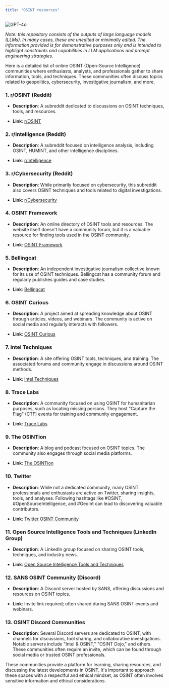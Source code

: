 ```yaml
---
title: "OSINT resources"
---
```

![GPT-4o](https://img.shields.io/badge/GPT--4o-3333FF?style=for-the-badge&logo=openai&logoColor=white)



*Note: this repository consists of the outputs of large language models (LLMs). In many cases, these are unedited or minimally edited. The information provided is for demonstrative purposes only and is intended to highlight constraints and capabilities in LLM applications and prompt engineering strategies.*




Here is a detailed list of online OSINT (Open-Source Intelligence) communities where enthusiasts, analysts, and professionals gather to share information, tools, and techniques. These communities often discuss topics related to geopolitics, cybersecurity, investigative journalism, and more.

### 1\. **r/OSINT (Reddit)**

*   **Description**: A subreddit dedicated to discussions on OSINT techniques, tools, and resources.
    
*   **Link**: [r/OSINT](https://www.reddit.com/r/OSINT/)
    

### 2\. **r/Intelligence (Reddit)**

*   **Description**: A subreddit focused on intelligence analysis, including OSINT, HUMINT, and other intelligence disciplines.
    
*   **Link**: [r/Intelligence](https://www.reddit.com/r/intelligence/)
    

### 3\. **r/Cybersecurity (Reddit)**

*   **Description**: While primarily focused on cybersecurity, this subreddit also covers OSINT techniques and tools related to digital investigations.
    
*   **Link**: [r/Cybersecurity](https://www.reddit.com/r/cybersecurity/)
    

### 4\. **OSINT Framework**

*   **Description**: An online directory of OSINT tools and resources. The website itself doesn't have a community forum, but it is a valuable resource for finding tools used in the OSINT community.
    
*   **Link**: [OSINT Framework](https://osintframework.com/)
    

### 5\. **Bellingcat**

*   **Description**: An independent investigative journalism collective known for its use of OSINT techniques. Bellingcat has a community forum and regularly publishes guides and case studies.
    
*   **Link**: [Bellingcat](https://www.bellingcat.com/)
    

### 6\. **OSINT Curious**

*   **Description**: A project aimed at spreading knowledge about OSINT through articles, videos, and webinars. The community is active on social media and regularly interacts with followers.
    
*   **Link**: [OSINT Curious](https://osintcurio.us/)
    

### 7\. **Intel Techniques**

*   **Description**: A site offering OSINT tools, techniques, and training. The associated forums and community engage in discussions around OSINT methods.
    
*   **Link**: [Intel Techniques](https://inteltechniques.com/)
    

### 8\. **Trace Labs**

*   **Description**: A community focused on using OSINT for humanitarian purposes, such as locating missing persons. They host "Capture the Flag" (CTF) events for training and community engagement.
    
*   **Link**: [Trace Labs](https://www.tracelabs.org/)
    

### 9\. **The OSINTion**

*   **Description**: A blog and podcast focused on OSINT topics. The community also engages through social media platforms.
    
*   **Link**: [The OSINTion](https://www.theosintion.com/)
    

### 10\. **Twitter**

*   **Description**: While not a dedicated community, many OSINT professionals and enthusiasts are active on Twitter, sharing insights, tools, and analyses. Following hashtags like #OSINT, #OpenSourceIntelligence, and #GeoInt can lead to discovering valuable contributors.
    
*   **Link**: [Twitter OSINT Community](https://twitter.com/search?q=%23osint&src=typed_query)
    

### 11\. **Open Source Intelligence Tools and Techniques (LinkedIn Group)**

*   **Description**: A LinkedIn group focused on sharing OSINT tools, techniques, and industry news.
    
*   **Link**: [Open Source Intelligence Tools and Techniques](https://www.linkedin.com/groups/6510029/)
    

### 12\. **SANS OSINT Community (Discord)**

*   **Description**: A Discord server hosted by SANS, offering discussions and resources on OSINT topics.
    
*   **Link**: Invite link required; often shared during SANS OSINT events and webinars.
    

### 13\. **OSINT Discord Communities**

*   **Description**: Several Discord servers are dedicated to OSINT, with channels for discussions, tool sharing, and collaborative investigations. Notable servers include "Intel & OSINT," "OSINT Dojo," and others. These communities often require an invite, which can be found through social media or trusted OSINT professionals.
    

These communities provide a platform for learning, sharing resources, and discussing the latest developments in OSINT. It's important to approach these spaces with a respectful and ethical mindset, as OSINT often involves sensitive information and ethical considerations.